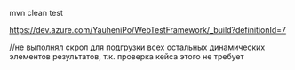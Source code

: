mvn clean test

https://dev.azure.com/YauheniPo/WebTestFramework/_build?definitionId=7

//не выполнял скрол для подгрузки всех остальных динамических элементов результатов, т.к. проверка кейса этого не требует
